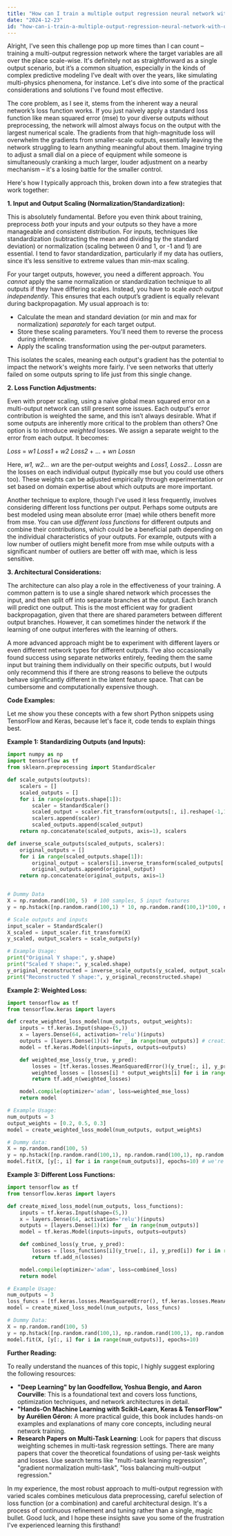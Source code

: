 ```yaml
---
title: "How can I train a multiple output regression neural network with outputs of differing scales?"
date: "2024-12-23"
id: "how-can-i-train-a-multiple-output-regression-neural-network-with-outputs-of-differing-scales"
---
```


Alright,  I’ve seen this challenge pop up more times than I can count – training a multi-output regression network where the target variables are all over the place scale-wise. It's definitely not as straightforward as a single output scenario, but it’s a common situation, especially in the kinds of complex predictive modeling I’ve dealt with over the years, like simulating multi-physics phenomena, for instance. Let's dive into some of the practical considerations and solutions I've found most effective.

The core problem, as I see it, stems from the inherent way a neural network’s loss function works. If you just naively apply a standard loss function like mean squared error (mse) to your diverse outputs without preprocessing, the network will almost always focus on the output with the largest numerical scale. The gradients from that high-magnitude loss will overwhelm the gradients from smaller-scale outputs, essentially leaving the network struggling to learn anything meaningful about them. Imagine trying to adjust a small dial on a piece of equipment while someone is simultaneously cranking a much larger, louder adjustment on a nearby mechanism – it's a losing battle for the smaller control.

Here's how I typically approach this, broken down into a few strategies that work together:

**1. Input and Output Scaling (Normalization/Standardization):**

This is absolutely fundamental. Before you even think about training, preprocess *both* your inputs and your outputs so they have a more manageable and consistent distribution. For inputs, techniques like standardization (subtracting the mean and dividing by the standard deviation) or normalization (scaling between 0 and 1, or -1 and 1) are essential. I tend to favor standardization, particularly if my data has outliers, since it’s less sensitive to extreme values than min-max scaling.

For your target outputs, however, you need a different approach. You *cannot* apply the same normalization or standardization technique to all outputs if they have differing scales. Instead, you have to scale *each output independently*. This ensures that each output’s gradient is equally relevant during backpropagation. My usual approach is to:

*   Calculate the mean and standard deviation (or min and max for normalization) *separately* for each target output.
*   Store these scaling parameters. You'll need them to reverse the process during inference.
*   Apply the scaling transformation using the per-output parameters.

This isolates the scales, meaning each output's gradient has the potential to impact the network's weights more fairly. I've seen networks that utterly failed on some outputs spring to life just from this single change.

**2. Loss Function Adjustments:**

Even with proper scaling, using a naive global mean squared error on a multi-output network can still present some issues. Each output's error contribution is weighted the same, and this isn’t always desirable. What if some outputs are inherently more critical to the problem than others? One option is to introduce *weighted* losses. We assign a separate weight to the error from each output. It becomes:

*Loss* = *w1* *Loss1* + *w2* *Loss2* + … + *wn* *Lossn*

Here, *w1, w2... wn* are the per-output weights and *Loss1, Loss2... Lossn* are the losses on each individual output (typically mse but you could use others too).  These weights can be adjusted empirically through experimentation or set based on domain expertise about which outputs are more important.

Another technique to explore, though I’ve used it less frequently, involves considering different loss functions per output. Perhaps some outputs are best modeled using mean absolute error (mae) while others benefit more from mse. You can use *different loss functions* for different outputs and combine their contributions, which could be a beneficial path depending on the individual characteristics of your outputs. For example, outputs with a low number of outliers might benefit more from mse while outputs with a significant number of outliers are better off with mae, which is less sensitive.

**3. Architectural Considerations:**

The architecture can also play a role in the effectiveness of your training. A common pattern is to use a single shared network which processes the input, and then split off into separate branches at the output. Each branch will predict one output. This is the most efficient way for gradient backpropagation, given that there are shared parameters between different output branches. However, it can sometimes hinder the network if the learning of one output interferes with the learning of others.

A more advanced approach might be to experiment with different layers or even different network types for different outputs. I’ve also occasionally found success using separate networks entirely, feeding them the same input but training them individually on their specific outputs, but I would only recommend this if there are strong reasons to believe the outputs behave significantly different in the latent feature space. That can be cumbersome and computationally expensive though.

**Code Examples:**

Let me show you these concepts with a few short Python snippets using TensorFlow and Keras, because let's face it, code tends to explain things best.

**Example 1: Standardizing Outputs (and Inputs):**

```python
import numpy as np
import tensorflow as tf
from sklearn.preprocessing import StandardScaler

def scale_outputs(outputs):
    scalers = []
    scaled_outputs = []
    for i in range(outputs.shape[1]):
        scaler = StandardScaler()
        scaled_output = scaler.fit_transform(outputs[:, i].reshape(-1,1))
        scalers.append(scaler)
        scaled_outputs.append(scaled_output)
    return np.concatenate(scaled_outputs, axis=1), scalers

def inverse_scale_outputs(scaled_outputs, scalers):
    original_outputs = []
    for i in range(scaled_outputs.shape[1]):
        original_output = scalers[i].inverse_transform(scaled_outputs[:, i].reshape(-1, 1))
        original_outputs.append(original_output)
    return np.concatenate(original_outputs, axis=1)


# Dummy Data
X = np.random.rand(100, 5)  # 100 samples, 5 input features
y = np.hstack([np.random.rand(100,1) * 10, np.random.rand(100,1)*100, np.random.rand(100,1)*1]) # 3 outputs with different scales

# Scale outputs and inputs
input_scaler = StandardScaler()
X_scaled = input_scaler.fit_transform(X)
y_scaled, output_scalers = scale_outputs(y)

# Example Usage:
print("Original Y shape:", y.shape)
print("Scaled Y shape:", y_scaled.shape)
y_original_reconstructed = inverse_scale_outputs(y_scaled, output_scalers)
print("Reconstructed Y shape:", y_original_reconstructed.shape)
```

**Example 2: Weighted Loss:**

```python
import tensorflow as tf
from tensorflow.keras import layers

def create_weighted_loss_model(num_outputs, output_weights):
    inputs = tf.keras.Input(shape=(5,))
    x = layers.Dense(64, activation='relu')(inputs)
    outputs = [layers.Dense(1)(x) for _ in range(num_outputs)] # creating multiple independent outputs
    model = tf.keras.Model(inputs=inputs, outputs=outputs)

    def weighted_mse_loss(y_true, y_pred):
        losses = [tf.keras.losses.MeanSquaredError()(y_true[:, i], y_pred[i]) for i in range(num_outputs)]
        weighted_losses = [losses[i] * output_weights[i] for i in range(num_outputs)]
        return tf.add_n(weighted_losses)

    model.compile(optimizer='adam', loss=weighted_mse_loss)
    return model

# Example Usage:
num_outputs = 3
output_weights = [0.2, 0.5, 0.3]
model = create_weighted_loss_model(num_outputs, output_weights)

# Dummy data:
X = np.random.rand(100, 5)
y = np.hstack([np.random.rand(100,1), np.random.rand(100,1), np.random.rand(100,1)])
model.fit(X, [y[:, i] for i in range(num_outputs)], epochs=10) # we're fitting against individual outputs
```

**Example 3: Different Loss Functions:**

```python
import tensorflow as tf
from tensorflow.keras import layers

def create_mixed_loss_model(num_outputs, loss_functions):
    inputs = tf.keras.Input(shape=(5,))
    x = layers.Dense(64, activation='relu')(inputs)
    outputs = [layers.Dense(1)(x) for _ in range(num_outputs)]
    model = tf.keras.Model(inputs=inputs, outputs=outputs)

    def combined_loss(y_true, y_pred):
        losses = [loss_functions[i](y_true[:, i], y_pred[i]) for i in range(num_outputs)]
        return tf.add_n(losses)

    model.compile(optimizer='adam', loss=combined_loss)
    return model

# Example Usage:
num_outputs = 3
loss_funcs = [tf.keras.losses.MeanSquaredError(), tf.keras.losses.MeanAbsoluteError(), tf.keras.losses.MeanSquaredError()]
model = create_mixed_loss_model(num_outputs, loss_funcs)

# Dummy Data:
X = np.random.rand(100, 5)
y = np.hstack([np.random.rand(100,1), np.random.rand(100,1), np.random.rand(100,1)])
model.fit(X, [y[:, i] for i in range(num_outputs)], epochs=10)
```

**Further Reading:**

To really understand the nuances of this topic, I highly suggest exploring the following resources:

*   **"Deep Learning" by Ian Goodfellow, Yoshua Bengio, and Aaron Courville**: This is a foundational text and covers loss functions, optimization techniques, and network architectures in detail.
*   **"Hands-On Machine Learning with Scikit-Learn, Keras & TensorFlow" by Aurélien Géron:** A more practical guide, this book includes hands-on examples and explanations of many core concepts, including neural network training.
*   **Research Papers on Multi-Task Learning**: Look for papers that discuss weighting schemes in multi-task regression settings. There are many papers that cover the theoretical foundations of using per-task weights and losses. Use search terms like "multi-task learning regression", "gradient normalization multi-task", "loss balancing multi-output regression."

In my experience, the most robust approach to multi-output regression with varied scales combines meticulous data preprocessing, careful selection of loss function (or a combination) and careful architectural design. It's a process of continuous refinement and tuning rather than a single, magic bullet. Good luck, and I hope these insights save you some of the frustration I've experienced learning this firsthand!
